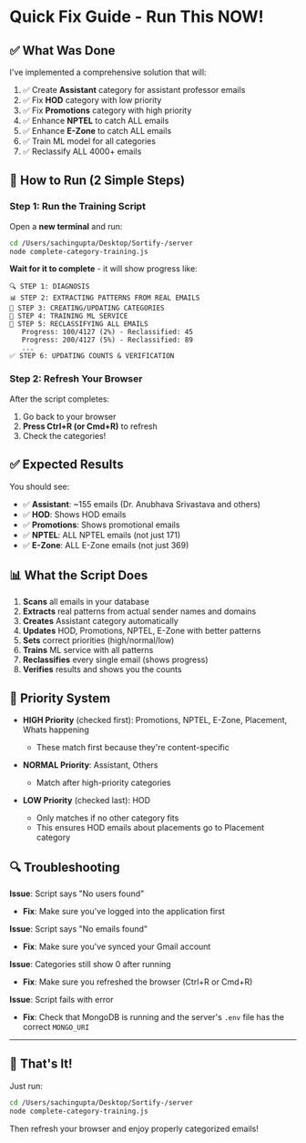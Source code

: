 # Quick Fix Guide - Run This NOW!

## ✅ What Was Done

I've implemented a comprehensive solution that will:
1. ✅ Create **Assistant** category for assistant professor emails
2. ✅ Fix **HOD** category with low priority 
3. ✅ Fix **Promotions** category with high priority
4. ✅ Enhance **NPTEL** to catch ALL emails
5. ✅ Enhance **E-Zone** to catch ALL emails
6. ✅ Train ML model for all categories
7. ✅ Reclassify ALL 4000+ emails

## 🚀 How to Run (2 Simple Steps)

### Step 1: Run the Training Script

Open a **new terminal** and run:

```bash
cd /Users/sachingupta/Desktop/Sortify-/server
node complete-category-training.js
```

**Wait for it to complete** - it will show progress like:
```
🔍 STEP 1: DIAGNOSIS
📊 STEP 2: EXTRACTING PATTERNS FROM REAL EMAILS
📁 STEP 3: CREATING/UPDATING CATEGORIES
🤖 STEP 4: TRAINING ML SERVICE
🔄 STEP 5: RECLASSIFYING ALL EMAILS
   Progress: 100/4127 (2%) - Reclassified: 45
   Progress: 200/4127 (5%) - Reclassified: 89
   ...
✅ STEP 6: UPDATING COUNTS & VERIFICATION
```

### Step 2: Refresh Your Browser

After the script completes:
1. Go back to your browser
2. **Press Ctrl+R (or Cmd+R)** to refresh
3. Check the categories!

## ✅ Expected Results

You should see:
- ✅ **Assistant**: ~155 emails (Dr. Anubhava Srivastava and others)
- ✅ **HOD**: Shows HOD emails
- ✅ **Promotions**: Shows promotional emails
- ✅ **NPTEL**: ALL NPTEL emails (not just 171)
- ✅ **E-Zone**: ALL E-Zone emails (not just 369)

## 📊 What the Script Does

1. **Scans** all emails in your database
2. **Extracts** real patterns from actual sender names and domains
3. **Creates** Assistant category automatically
4. **Updates** HOD, Promotions, NPTEL, E-Zone with better patterns
5. **Sets** correct priorities (high/normal/low)
6. **Trains** ML service with all patterns
7. **Reclassifies** every single email (shows progress)
8. **Verifies** results and shows you the counts

## 🎯 Priority System

- **HIGH Priority** (checked first): Promotions, NPTEL, E-Zone, Placement, Whats happening
  - These match first because they're content-specific
  
- **NORMAL Priority**: Assistant, Others
  - Match after high-priority categories
  
- **LOW Priority** (checked last): HOD
  - Only matches if no other category fits
  - This ensures HOD emails about placements go to Placement category

## 🔍 Troubleshooting

**Issue**: Script says "No users found"
- **Fix**: Make sure you've logged into the application first

**Issue**: Script says "No emails found"  
- **Fix**: Make sure you've synced your Gmail account

**Issue**: Categories still show 0 after running
- **Fix**: Make sure you refreshed the browser (Ctrl+R or Cmd+R)

**Issue**: Script fails with error
- **Fix**: Check that MongoDB is running and the server's `.env` file has the correct `MONGO_URI`

---

## 🎉 That's It!

Just run:
```bash
cd /Users/sachingupta/Desktop/Sortify-/server
node complete-category-training.js
```

Then refresh your browser and enjoy properly categorized emails!

